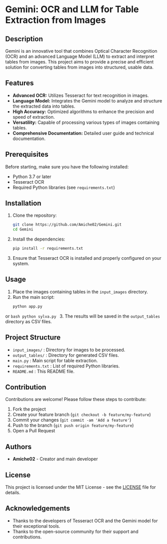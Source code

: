 # Gemini: OCR and LLM for Table Extraction from Images

## Description

Gemini is an innovative tool that combines Optical Character Recognition (OCR) and an advanced Language Model (LLM) to extract and interpret tables from images. This project aims to provide a precise and efficient solution for converting tables from images into structured, usable data.

## Features

- **Advanced OCR:** Utilizes Tesseract for text recognition in images.
- **Language Model:** Integrates the Gemini model to analyze and structure the extracted data into tables.
- **High Accuracy:** Optimized algorithms to enhance the precision and speed of extraction.
- **Versatility:** Capable of processing various types of images containing tables.
- **Comprehensive Documentation:** Detailed user guide and technical documentation.

## Prerequisites

Before starting, make sure you have the following installed:

- Python 3.7 or later
- Tesseract OCR
- Required Python libraries (see `requirements.txt`)

## Installation

1. Clone the repository:
    ```bash
    git clone https://github.com/Amiche02/Gemini.git
    cd Gemini
    ```

2. Install the dependencies:
    ```bash
    pip install -r requirements.txt
    ```

3. Ensure that Tesseract OCR is installed and properly configured on your system.

## Usage

1. Place the images containing tables in the `input_images` directory.
2. Run the main script:
    ```bash
    python app.py
    ```
or
    ```bash
    python sylva.py
    ```
3. The results will be saved in the `output_tables` directory as CSV files.

## Project Structure

- `input_images/` : Directory for images to be processed.
- `output_tables/` : Directory for generated CSV files.
- `main.py` : Main script for table extraction.
- `requirements.txt` : List of required Python libraries.
- `README.md` : This README file.

## Contribution

Contributions are welcome! Please follow these steps to contribute:

1. Fork the project
2. Create your feature branch (`git checkout -b feature/my-feature`)
3. Commit your changes (`git commit -am 'Add a feature'`)
4. Push to the branch (`git push origin feature/my-feature`)
5. Open a Pull Request

## Authors

- **Amiche02** - Creator and main developer

## License

This project is licensed under the MIT License - see the [LICENSE](LICENSE) file for details.

## Acknowledgements

- Thanks to the developers of Tesseract OCR and the Gemini model for their exceptional tools.
- Thanks to the open-source community for their support and contributions.
